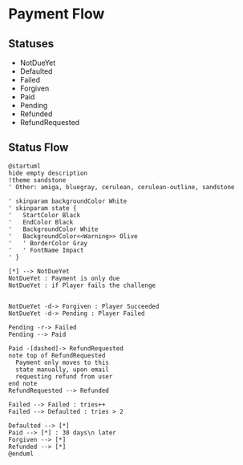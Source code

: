 # Payment Flow

## Statuses

- NotDueYet
- Defaulted
- Failed
- Forgiven
- Paid
- Pending
- Refunded
- RefundRequested

## Status Flow

<!--
TODO: Check if we should use Settled state after Paid + 30 days -->

```plantuml
@startuml
hide empty description
!theme sandstone
' Other: amiga, bluegray, cerulean, cerulean-outline, sandstone

' skinparam backgroundColor White
' skinparam state {
'   StartColor Black
'   EndColor Black
'   BackgroundColor White
'   BackgroundColor<<Warning>> Olive
'   ' BorderColor Gray
'   ' FontName Impact
' }

[*] --> NotDueYet
NotDueYet : Payment is only due
NotDueYet : if Player fails the challenge


NotDueYet -d-> Forgiven : Player Succeeded
NotDueYet -d-> Pending : Player Failed

Pending -r-> Failed
Pending --> Paid

Paid -[dashed]-> RefundRequested
note top of RefundRequested
  Payment only moves to this
  state manually, upon email
  requesting refund from user
end note
RefundRequested --> Refunded

Failed --> Failed : tries++
Failed --> Defaulted : tries > 2

Defaulted --> [*]
Paid --> [*] : 30 days\n later
Forgiven --> [*]
Refunded --> [*]
@enduml
```
